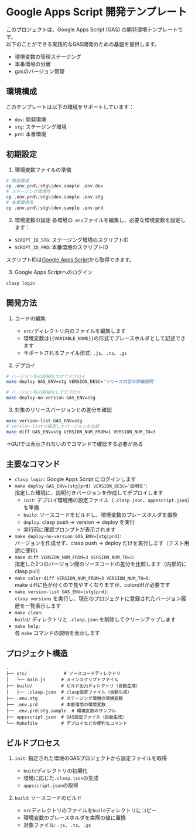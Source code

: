 # Google Apps Script 開発テンプレート

このプロジェクトは、Google Apps Script (GAS) の開発環境テンプレートです。<br>
以下のことができる実践的なGAS開発のための基盤を提供します。
- 環境変数の管理ステージング
- 本番環境の分離
- gasのバージョン管理

## 環境構成

このテンプレートは以下の環境をサポートしています：

- `dev`: 開発環境
- `stg`: ステージング環境
- `prd`: 本番環境

## 初期設定

1. 環境変数ファイルの準備
```bash
# 開発環境
cp .env.prd\|stg\|dev.sample .env.dev
# ステージング環境用
cp .env.prd\|stg\|dev.sample .env.stg
# 本番環境用
cp .env.prd\|stg\|dev.sample .env.prd
```

2. 環境変数の設定
各環境の`.env`ファイルを編集し、必要な環境変数を設定します：
- `SCRIPT_ID_STG`: ステージング環境のスクリプトID
- `SCRIPT_ID_PRD`: 本番環境のスクリプトID

スクリプトIDは[Google Apps Script](https://script.google.com/home)から取得できます。

3. Google Apps Scriptへのログイン
```bash
clasp login
```

## 開発方法

1. コードの編集
   - `src/`ディレクトリ内のファイルを編集します
   - 環境変数は`{{VARIABLE_NAME}}`の形式でプレースホルダとして記述できます
   - サポートされるファイル形式: `.js`、`.ts`、`.gs`

2. デプロイ
```bash
# バージョン名の詳細をつけてデプロイ
make deploy GAS_ENV=stg VERSION_DESC='リリース内容の詳細説明'

# バージョン名の詳細なしでデプロイ
make deploy-no-version GAS_ENV=stg
```

3. 対象のリリースバージョンとの差分を確認
```bash
make version-list GAS_ENV=stg
# version-listで確認したバージョンを比較
make diff GAS_ENV=stg VERSION_NUM_FROM=1 VERSION_NUM_TO=3
```

→GUIでは表示されないのでコマンドで確認する必要がある

## 主要なコマンド

- `clasp login`: Google Apps Script にログインします
- `make deploy GAS_ENV=[stg|prd] VERSION_DESC='説明文'`:  
  指定した環境に、説明付きバージョンを作成してデプロイします  
  - `init`: デプロイ環境用の設定ファイル（`.clasp.json`、`appsscript.json`）を準備  
  - `build`: ソースコードをビルドし、環境変数のプレースホルダを置換  
  - `deploy`: clasp push → version → deploy を実行  
  - 実行前に確認プロンプトが表示されます
- `make deploy-no-version GAS_ENV=[stg|prd]`:  
  バージョンを作成せず、clasp push → deploy だけを実行します（テスト用途に便利）
- `make diff VERSION_NUM_FROM=3 VERSION_NUM_TO=5`:  
  指定した2つのバージョン間のソースコードの差分を比較します（内部的に clasp pull）
- `make color-diff VERSION_NUM_FROM=3 VERSION_NUM_TO=5`:  
  make diffに色が付くので見やすくなりますが、colordiffが必要です
- `make version-list GAS_ENV=[stg|prd]`:  
  `clasp versions` を実行し、現在のプロジェクトに登録されたバージョン履歴を一覧表示します
- `make clean`:  
  `build/` ディレクトリと `.clasp.json` を削除してクリーンアップします
- `make help`:  
  各 `make` コマンドの説明を表示します

## プロジェクト構造

```
.
├── src/              # ソースコードディレクトリ
│   └── main.js      # メインスクリプトファイル
├── build/           # ビルド出力ディレクトリ（自動生成）
│   ├── .clasp.json  # clasp設定ファイル（自動生成）
├── .env.stg         # ステージング環境の環境変数
├── .env.prd         # 本番環境の環境変数
├── .env.prd|stg.sample  # 環境変数のサンプル
├── appsscript.json  # GAS設定ファイル（自動生成）
└── Makefile         # デプロイなどの便利なコマンド
```

## ビルドプロセス

1. `init`: 指定された環境のGASプロジェクトから設定ファイルを取得
   - `build`ディレクトリの初期化
   - 環境に応じた`.clasp.json`の生成
   - `appsscript.json`の取得

2. `build`: ソースコードのビルド
   - `src`ディレクトリのファイルを`build`ディレクトリにコピー
   - 環境変数のプレースホルダを実際の値に置換
   - 対象ファイル: `.js`、`.ts`、`.gs`
